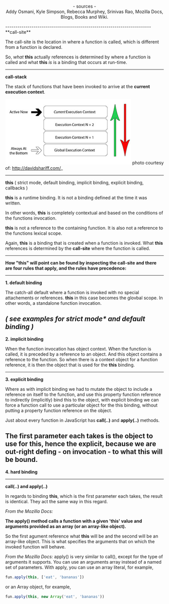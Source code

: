 <p align="center">
- sources -
<br>
Addy Osmani, Kyle Simpson, Rebecca Murphey, Srinivas Rao, 
Mozilla Docs, Blogs, Books and Wiki.
</p>
------------------------------------------------------------------------
**call-site**

The call-site is the location in where a function is called, which is different from a function is declared.

So, _what_ **this** actually references is determined by where a function is called and what **this** _is_ is a binding that occurs at run-time.

------------------------------------------------------------------------
**call-stack**

The stack of functions that have been invoked to arrive at the **current execution context**.

![alt text](https://raw.githubusercontent.com/scottjason/design-this/master/images/ecstack.jpg "From the Blog of David Shariff")
photo courtesy of: http://davidshariff.com/_

------------------------------------------------------------------------
**this** 
( strict mode, default binding, implicit binding, explicit binding, callbacks )

**this** is a runtime binding. It is not a binding defined at the time it was written.

In other words, **this** is completely contextual and based on the conditions of the functions invocation.

**this** is not a reference to the containing function. It is also not a reference to the functions lexical scope.

Again, **this** is a binding that is created when a function is invoked. What **this** references is determined by the **call-site** where the function is called.

------------------------------------------------------------------------

**How "this" will point can be found by inspecting the call-site and there are four rules that apply, and the rules have precedence:**

------------------------------------------------------------------------
**1. default binding**

The catch-all default where a function is invoked with no special attachements or references. **this** in this case becomes the glovbal scope. In other words, a standalone function invocation.

_( see examples for **strict mode*** and default binding )_
------------------------------------------------------------------------
**2. implicit binding**

When the function invocation has object context. When the function is called, it is preceded by a reference to an object. And this object contains a reference to the function. So when there is a context object for a function reference, it is then the object that is used for the **this** binding.

------------------------------------------------------------------------
**3. explicit binding**

Where as with implicit binding we had to mutate the object to include a reference on itself to the function, and use this property function reference to indirectly (implicitly) bind this to the object, with explicit binding we can force a function call to use a particular object for the this binding, without putting a property function reference on the object.

Just about every function in JavaScript has **call(..)** and **apply(..)** methods.

The first parameter each takes is the object to use for **this**, hence the **explicit**, because we are out-right defing - on invocation - to what **this** will be bound.
------------------------------------------------------------------------
**4. hard binding**


------------------------------------------------------------------------
**call(..) and apply(..)**

In regards to binding **this**, which is the first parameter each takes, the result is identical. They act the same way in this regard.

_From the Mozilla Docs:_

**The apply() method calls a function with a given 'this' value and arguments provided as an array (or an array-like object).**

So the first agument reference what **this** will be and the second will be an array-like object. This is what specifies the arguments that on which the invoked function will behave.

_From the Mozilla Docs:_
apply() is very similar to call(), except for the type of arguments it supports.  You can use an arguments array instead of a named set of parameters. With apply, you can use an array literal, for example, 
```javascript
fun.apply(this, ['eat', 'bananas'])
```
or an Array object, for example, 
```javascript
fun.apply(this, new Array('eat', 'bananas'))
```









